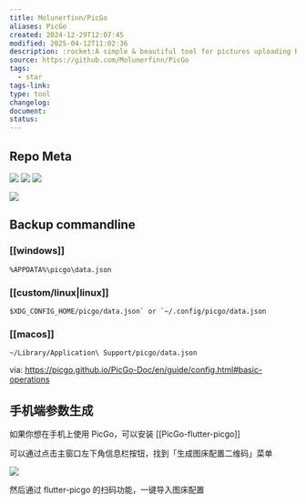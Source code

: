 ```yaml
---
title: Molunerfinn/PicGo
aliases: PicGo
created: 2024-12-29T12:07:45
modified: 2025-04-12T11:02:36
description: :rocket:A simple & beautiful tool for pictures uploading built by vue-cli-electron-builder
source: https://github.com/Molunerfinn/PicGo
tags:
  - star
tags-link: 
type: tool
changelog: 
document: 
status:
---
```


## Repo Meta

![](https://img.shields.io/github/stars/Molunerfinn/PicGo?style=for-the-badge&label=stars) ![](https://img.shields.io/github/repo-size/Molunerfinn/PicGo?style=for-the-badge&label=size) ![](https://img.shields.io/github/created-at/Molunerfinn/PicGo?style=for-the-badge&label=since)

[![](https://github-readme-stats.vercel.app/api/pin/?username=Molunerfinn&repo=PicGo&bg_color=00000000)](https://github.com/Molunerfinn/PicGo)

## Backup commandline

### [[windows]]

```
%APPDATA%\picgo\data.json
```

### [[custom/linux|linux]]

```
$XDG_CONFIG_HOME/picgo/data.json` or `~/.config/picgo/data.json
```

### [[macos]]

```
~/Library/Application\ Support/picgo/data.json
```

via: https://picgo.github.io/PicGo-Doc/en/guide/config.html#basic-operations

## 手机端参数生成

如果你想在手机上使用 PicGo，可以安装 [[PicGo-flutter-picgo]]

可以通过点击主窗口左下角信息栏按钮，找到「生成图床配置二维码」菜单

![](https://pic.molunerfinn.com/picgo/docs/202108282131459.png)

然后通过 flutter-picgo 的扫码功能，一键导入图床配置
